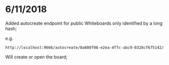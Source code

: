 
# 6/11/2018

Added autocreate endpoint for public Whiteboards only identified by a long hash;

e.g. 

    http://localhost:9666/autocreate/8a080f08-e2ea-4ffc-abc9-0328cf675142/  
    
Will create or open the board;
